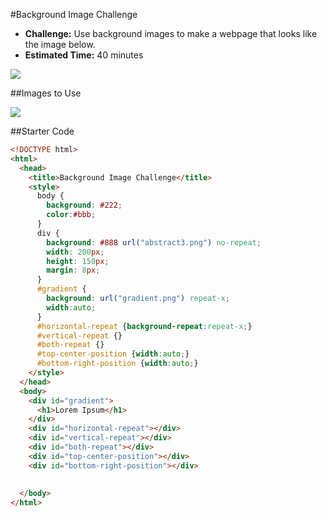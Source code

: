 #Background Image Challenge

* **Challenge:** Use background images to make a webpage that looks like the image below.
* **Estimated Time:** 40 minutes

![](https://raw.github.com/christensenacademy/christensen-academy/master/modules/css-layouts/challenges/background-image-challenge.png)

##Images to Use

![](https://raw.github.com/christensenacademy/christensen-academy/master/modules/css-layouts/challenges/gradient.png)

##Starter Code

```html
<!DOCTYPE html>
<html>
  <head>
    <title>Background Image Challenge</title>
    <style>
      body {
        background: #222;
        color:#bbb;
      }
      div {
        background: #888 url("abstract3.png") no-repeat;
        width: 200px;
        height: 150px;
        margin: 8px;
      }
      #gradient {
        background: url("gradient.png") repeat-x;
        width:auto;
      }
      #horizontal-repeat {background-repeat:repeat-x;}
      #vertical-repeat {}
      #both-repeat {}
      #top-center-position {width:auto;}
      #bottom-right-position {width:auto;}
    </style>
  </head>
  <body>
    <div id="gradient">
      <h1>Lorem Ipsum</h1>
    </div>
    <div id="horizontal-repeat"></div>
    <div id="vertical-repeat"></div>
    <div id="both-repeat"></div>
    <div id="top-center-position"></div>
    <div id="bottom-right-position"></div>
    
    
  </body>
</html>
```